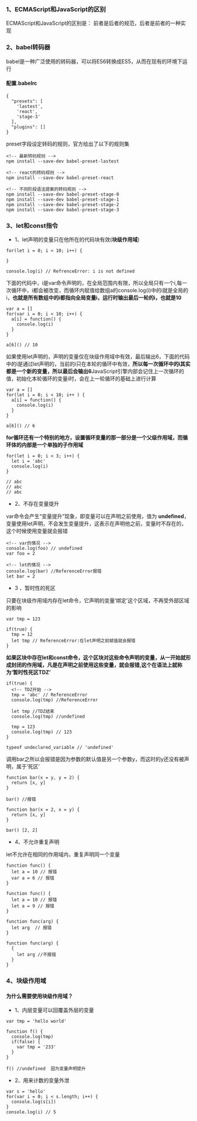 ### 1、ECMAScript和JavaScript的区别

ECMAScript和JavaScript的区别是： 前者是后者的规范，后者是前者的一种实现

### 2、babel转码器

babel是一种广泛使用的转码器，可以将ES6转换成ES5，从而在现有的环境下运行

#### 配置.babelrc

```
{
  "presets": [
    'lastest',
    'react',
    'stage-3'
  ], 
  "plugins": []
}
```

preset字段设定转码的规则，官方给出了以下的规则集

```
<!-- 最新转码规则 -->
npm install --save-dev babel-preset-lastest

<!-- react的转码规则 -->
npm install --save-dev babel-preset-react

<!-- 不同阶段语法提案的转码规则 -->
npm install --save-dev babel-preset-stage-0
npm install --save-dev babel-preset-stage-1
npm install --save-dev babel-preset-stage-2
npm install --save-dev babel-preset-stage-3
```

### 3、let和const指令

* 1、let声明的变量只在他所在的代码块有效(**块级作用域**)

```
for(let i = 0; i < 10; i++) {
  
}

console.log(i) // RefrenceError: i is not defined
```
下面的代码中，i是var命令声明的，在全局范围内有限，所以全局只有一个i,每一次循环中，i都会被改变，而循环内赋值给数组a的console.log(i)中的i就是全局的i，**也就是所有数组中的i都指向全局变量i，运行时输出最后一轮的i，也就是10**

```
var a = []
for(var i = 0; i < 10; i++) {
  a[i] = function() {
    console.log(i)
  }
}

a[6]() // 10
```

如果使用let声明的，声明的变量仅在块级作用域中有效，最后输出6，下面的代码中的i是通过let声明的，当前的i只在本轮的循环中有效，**所以每一次循环中的i其实都是一个新的变量，所以最后会输出6**JavaScript引擎内部会记住上一次循环的值，初始化本轮循环的变量i时，会在上一轮循环的基础上进行计算
```
var a = []
for(let i = 0; i < 10; i++ ) {
  a[i] = function() {
    console.log(i)
  }
}

a[6]() // 6
```

**for循环还有一个特别的地方，设置循环变量的那一部分是一个父级作用域，而循环体的内部是一个单独的子作用域**

```
for(let i = 0; i < 3; i++) {
  let i = 'abc'
  console.log(i)
}

// abc
// abc
// abc
```

* 2、不存在变量提升

var命令会产生“变量提升”现象，即变量可以在声明之前使用，值为 **undefined**，变量使用let声明，不会发生变量提升，这表示在声明他之前，变量时不存在的，这个时候使用变量就会报错

```
<!-- var的情况 -->
console.log(foo) // undefined
var foo = 2

<!-- let的情况 -->
console.log(bar) //ReferenceError报错
let bar = 2
```

* 3 、暂时性的死区

只要在块级作用域内存在let命令，它声明的变量‘绑定’这个区域，不再受外部区域的影响

```
var tmp = 123

if(true) {
  tmp = 12
  let tmp // ReferenceError:在let声明之前赋值就会报错
}
```

**如果区块中存在let和const命令，这个区块对这些命令声明的变量，从一开始就形成封闭的作用域，凡是在声明之前使用这些变量，就会报错,这个在语法上就称为‘暂时性死区TDZ’**

```
if(true) {
  <!-- TDZ开始 -->
  tmp = 'abc' // ReferenceError
  console.log(tmp) //ReferenceError

  let tmp //TDZ结束
  console.log(tmp) //undefined

  tmp = 123
  console.log(tmp) // 123
}

typeof undeclared_variable // 'undefined'
```

调用bar之所以会报错是因为参数的默认值是另一个参数y，而这时的y还没有被声明，属于‘死区’
```
function bar(x = y, y = 2) {
  return [x, y]
}

bar() //报错
```

```
function bar(x = 2, x = y) {
  return [x, y]
}

bar() [2, 2]
```

* 4、不允许重复声明

let不允许在相同的作用域内，重复声明同一个变量

```
function func() {
  let a = 10 // 报错
  var a = 6 // 报错
}

function func() {
  let a = 10 // 报错
  let a = 9 // 报错
}
```

```
function func(arg) {
  let arg  // 报错
}

function func(arg) {
  {
    let arg //不报错
  }
}
```

### 4、块级作用域

#### 为什么需要使用块级作用域？

- 1、内层变量可以回覆盖外层的变量

```
var tmp = 'hello world'

function f() {
  console.log(tmp)
  if(false) {
    var tmp = '233'
  }
}

f() //undefined  因为变量声明提升
```

- 2、用来计数的变量外泄

```
var s = 'hello'
for(var i = 0; i < s.length; i++) {
  console.log(s[i])
}
console.log(i) // 5
```